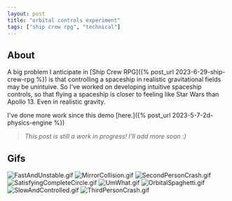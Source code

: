 ```yaml
---
layout: post
title: "orbital controls experiment"
tags: ["ship crew rpg", "technical"]
---
```


## About

A big problem I anticipate in [Ship Crew RPG]({% post_url 2023-6-29-ship-crew-rpg %}) is that controlling a spaceship in realistic gravitational fields may be unintuive. So I've worked on developing intuitive spaceship controls, so that flying a spaceship is closer to feeling like Star Wars than Apollo 13. Even in realistic gravity.

I've done more work since this demo [here.]({% post_url 2023-5-7-2d-physics-engine %})

> _This post is still a work in progress! I'll add more soon :)_

## Gifs

![FastAndUnstable.gif](https://drive.google.com/uc?id=1qo3hpMMxLUeSAf2H0c4kXeIGSEdYj9Er&export=download)
![MirrorCollision.gif](https://drive.google.com/uc?id=1EDct366aKZvuwLHATpe_bZ7v1NYSROF8&export=download)
![SecondPersonCrash.gif](https://drive.google.com/uc?id=1FpD9jhyDlRcLabEcQ7yT1O80MaWQefmG&export=download)
![SatisfyingCompleteCircle.gif](https://drive.google.com/uc?id=1tYHLSL8dFjVDwXxZQ_g1Nri9_Fkg5i07&export=download)
![UmWhat.gif](https://drive.google.com/uc?id=1K9GUD7em6yE27Smy_6eQr_K0VdbNLfec&export=download)
![OrbitalSpaghetti.gif](https://drive.google.com/uc?id=1bGDn5qfPbJjYBCS6Gk0xbfDXmlbAjIGj&export=download)
![SlowAndControlled.gif](https://drive.google.com/uc?id=185Q34gyfJ_cwflDTzPRYBU9vUDNBsTH7&export=download)
![ThirdPersonCrash.gif](https://drive.google.com/uc?id=1U1XwaMTIcBjZBs4bLHMBquxSR5KXUgoe&export=download)
